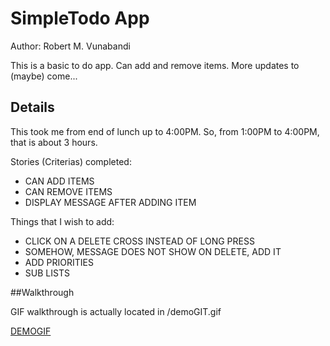 # SimpleTodo App

Author: Robert M. Vunabandi  

This is a basic to do app. Can add and remove items. More updates to (maybe) come...

## Details

This took me from end of lunch up to 4:00PM. So, from 1:00PM to 4:00PM, that is about 3 hours.

Stories (Criterias) completed:
* CAN ADD ITEMS
* CAN REMOVE ITEMS
* DISPLAY MESSAGE AFTER ADDING ITEM

Things that I wish to add:
* CLICK ON A DELETE CROSS INSTEAD OF LONG PRESS
* SOMEHOW, MESSAGE DOES NOT SHOW ON DELETE, ADD IT
* ADD PRIORITIES
* SUB LISTS

##Walkthrough

GIF walkthrough is actually located in /demoGIT.gif 

[DEMOGIF](demoGIF.gif)


